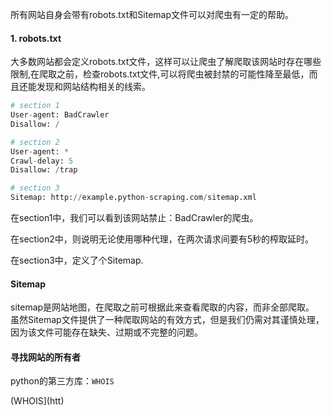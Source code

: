 
所有网站自身会带有robots.txt和Sitemap文件可以对爬虫有一定的帮助。

#### 1. robots.txt
大多数网站都会定义robots.txt文件，这样可以让爬虫了解爬取该网站时存在哪些限制,在爬取之前，检查robots.txt文件,可以将爬虫被封禁的可能性降至最低，而且还能发现和网站结构相关的线索。

```py
# section 1
User-agent: BadCrawler
Disallow: /

# section 2
User-agent: *
Crawl-delay: 5
Disallow: /trap

# section 3
Sitemap: http://example.python-scraping.com/sitemap.xml

```

在section1中，我们可以看到该网站禁止：BadCrawler的爬虫。

 在section2中，则说明无论使用哪种代理，在两次请求间要有5秒的榨取延时。

在section3中，定义了个Sitemap.

#### Sitemap

sitemap是网站地图，在爬取之前可根据此来查看爬取的内容，而非全部爬取。
虽然Sitemap文件提供了一种爬取网站的有效方式，但是我们仍需对其谨慎处理，因为该文件可能存在缺失、过期或不完整的问题。

#### 寻找网站的所有者

python的第三方库：`WHOIS`

(WHOIS](htt)
